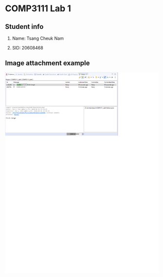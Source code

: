 # COMP3111 Lab 1

## Student info

1. Name: Tsang Cheuk Nam

2. SID: 20608468

## Image attachment example

![Placeholder Image](/placeholder.png)